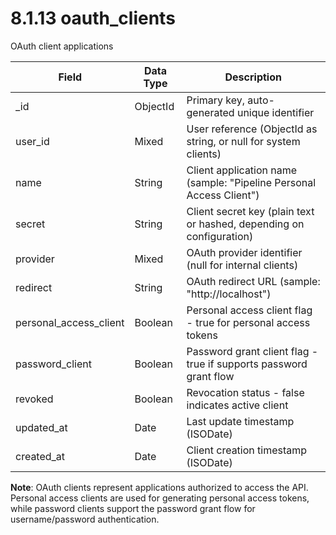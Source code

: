 # 8.1.13 oauth_clients

OAuth client applications

| Field | Data Type | Description |
|-------|-----------|-------------|
| _id | ObjectId | Primary key, auto-generated unique identifier |
| user_id | Mixed | User reference (ObjectId as string, or null for system clients) |
| name | String | Client application name (sample: "Pipeline Personal Access Client") |
| secret | String | Client secret key (plain text or hashed, depending on configuration) |
| provider | Mixed | OAuth provider identifier (null for internal clients) |
| redirect | String | OAuth redirect URL (sample: "http://localhost") |
| personal_access_client | Boolean | Personal access client flag - true for personal access tokens |
| password_client | Boolean | Password grant client flag - true if supports password grant flow |
| revoked | Boolean | Revocation status - false indicates active client |
| updated_at | Date | Last update timestamp (ISODate) |
| created_at | Date | Client creation timestamp (ISODate) |

**Note**: OAuth clients represent applications authorized to access the API. Personal access clients are used for generating personal access tokens, while password clients support the password grant flow for username/password authentication.
